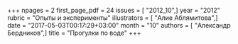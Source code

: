 +++
npages = 2
first_page_pdf = 24
issues = [ "2012_10",]
year = "2012"
rubric = "Опыты и эксперименты"
illustrators = [ "Алие Аблямитова",]
date = "2017-05-03T00:17:29+03:00"
month = "10"
authors = [ "Александр Бердников",]
title = "Прогулки по воде"
+++
